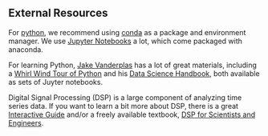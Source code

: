 ## External Resources

For [python](https://www.python.org), we recommend using [conda](https://anaconda.org) as a package and environment manager. We use [Jupyter Notebooks](http://jupyter.org) a lot, which come packaged with anaconda. 

For learning Python, [Jake Vanderplas](https://github.com/jakevdp) has a lot of great materials, including a [Whirl Wind Tour of Python](https://github.com/jakevdp/WhirlwindTourOfPython) and his [Data Science Handbook](https://github.com/jakevdp/PythonDataScienceHandbook), both available as sets of Juyter notebooks. 

Digital Signal Processing (DSP) is a large component of analyzing time series data. If you want to learn a bit more about DSP, there is a great [Interactive Guide](https://jackschaedler.github.io/circles-sines-signals/) and/or a freely available textbook, [DSP for Scientists and Engineers](http://www.dspguide.com/pdfbook.htm). 
